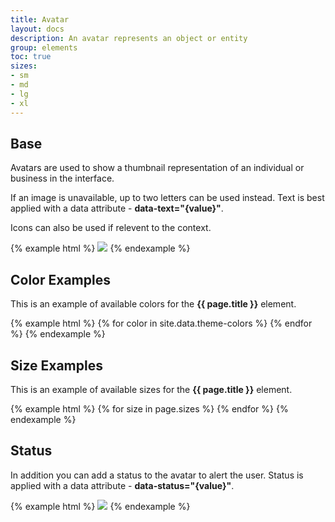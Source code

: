 ```yaml
---
title: Avatar
layout: docs
description: An avatar represents an object or entity
group: elements
toc: true
sizes:
- sm
- md
- lg
- xl
---
```


## Base

Avatars are used to show a thumbnail representation of an individual or business in the interface. 

If an image is unavailable, up to two letters can be used instead. Text is best applied with a data attribute - **data-text="{value}"**.

Icons can also be used if relevent to the context.

{% example html %}
<span class="c-avatar" >
  <img src="https://unsplash.it/200?image=1027">
</span>
<span class="c-avatar c-avatar-primary">
<i class="fas fa-cloud-download"></i>
</span>
<span class="c-avatar c-avatar-secondary" data-text="AB"></span>
{% endexample %}

## Color Examples

This is an example of available colors for the **{{ page.title }}** element. 

{% example html %}
{% for color in site.data.theme-colors %}
<span class="c-avatar c-avatar-{{ color }}" data-text="AB"></span>
{% endfor %}
{% endexample %}


## Size Examples

This is an example of available sizes for the **{{ page.title }}** element. 

{% example html %}
{% for size in page.sizes %}
<span class="c-avatar c-avatar-primary c-avatar-{{ size }}" data-text="AB"></span>{% endfor %}
{% endexample %}


## Status

In addition you can add a status to the avatar to alert the user. Status is applied with a data attribute - **data-status="{value}"**. 

{% example html %}
<span class="c-avatar" data-status="success">
  <img src="https://unsplash.it/200?image=1011">
</span>
<span class="c-avatar c-avatar-primary" data-status="success">
  <i class="fas fa-cloud-download"></i>
</span>
<span class="c-avatar c-avatar-secondary" data-text="CD" data-status="primary"></span>
<span class="c-avatar c-avatar-success" data-text="EF" data-status="danger"></span>
<span class="c-avatar c-avatar-danger" data-text="GH" data-status="warning"></span>
<span class="c-avatar c-avatar-warning" data-text="HI" data-status="success"></span>
{% endexample %}